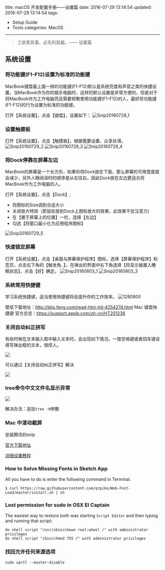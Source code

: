 title: macOS 开发配置手册——设置篇
date: 2016-07-29 13:14:54
updated: 2016-07-29 13:14:54
tags:
- Setup Guide
- Tools
categories: MacOS
---

> 工欲善其事，必先利其器。—— 设置篇

<!-- more -->

## 系统设置

### 将功能键(F1-F12)设置为标准的功能键

MacBook键盘最上面一排的功能键(F1-F12)默认是系统亮度和声音之类的快捷设置，当MacBook作为你的娱乐电脑时，这样的默认设置是非常方便的，但是对于将MacBook作为工作电脑而且需要频繁使用功能键(F1-F12)的人，最好将功能键(F1-F12)的行为设置为标准的功能键。

打开【系统设置】，点击【键盘】，设置如下：
![Snip20160729_1](2016-08-03-Snip20160729_1.png)


### 设置触摸板

打开【系统设置】，点击【触摸板】，根据需要设置，众享丝滑。
![Snip20160729_2](2016-08-03-Snip20160729_2.png)
![Snip20160729_3](2016-08-03-Snip20160729_3.png)
![Snip20160729_4](2016-08-03-Snip20160729_4.png)
### 将Dock停靠在屏幕左边

MacBook的屏幕是一个长方形，如果你将Dock放在下面，那么屏幕的可用宽度就会减少，另外人眼阅读时的顺序是从左往右，因此Dock放在左边更适合将MacBook作为工作电脑的人。

打开【系统设置】，点击【Dock】,

- 将图标的Size调到合适大小
- 关闭放大特效（即鼠标放到Dock上图标放大的效果，此效果干扰注意力）
- 在【置于屏幕上的位置】一栏，选择【左边】
- 勾选【将窗口最小化为应用程序图标】

![Snip20160729_5](2016-08-03-Snip20160729_5.png)
### 快速锁定屏幕

打开【系统设置】，点击【桌面与屏幕保护程序】图标，选择【屏幕保护程序】标签页，点击右下角的【触发角..】，在弹出的界面中右下角选择【将显示器置入睡眠状态】，点击【好】确定。
![Snip20160803_1](2016-08-03-Snip20160803_1.png)
![Snip20160803_3](2016-08-03-Snip20160803_3.png)

### 系统常用快捷键

学习系统快捷键，适当使用快捷键将会提升你的工作效率。
![1280800](2016-08-03-1280800.png)

壁纸下载地址：<http://bbs.feng.com/read-htm-tid-4254274.html>
Mac 键盘快捷键 官方总览：<https://support.apple.com/zh-cn/HT201236>

### 关闭自动纠正拼写

有些时候在文本输入框中输入文本时，会出现如下情况。一按空格键或者回车键会填写弹出框的文本，很烦人。

![](http://7vzrbk.com1.z0.glb.clouddn.com/ghost/content/images/2015/10/QQ20151025-0-2x.png)

可以通过【关闭自动纠正拼写】解决

![](http://7vzrbk.com1.z0.glb.clouddn.com/ghost/content/images/2015/10/QQ20151024-0-2x.png)

### tree命令中文文件名显示异常

![](QQ20160123-0@2x.png)

解决办法：追加`tree -N`参数

### Mac 中滚动截屏

安装腾讯的snip

[官方下载地址](http://www.snip.qq.com)

[详细设置教程](http://jingyan.baidu.com/article/fec4bce2458d03f2618d8b8e.html)

### How to Solve Missing Fonts in Sketch App

All you have to do is enter the following command in Terminal.

`$ curl https://raw.githubusercontent.com/qrpike/Web-Font-Load/master/install.sh | sh`

### Lost permission for sudo in OSX El Captain

The easiest way to restore both was starting `Script Editor` and then typing and running that script:

```
do shell script "/usr/sbin/chown root:wheel /" with administrator privileges
do shell script "/bin/chmod 755 /" with administrator privileges
```

### 找回允许任何来源选项

```
sudo spctl --master-disable
```


